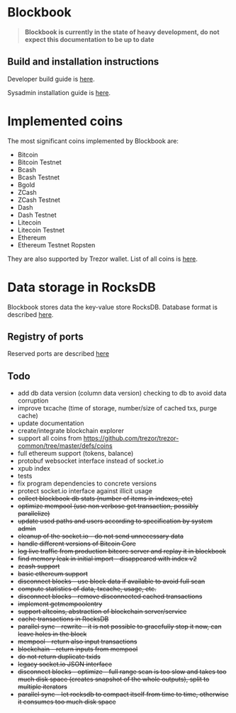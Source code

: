 # Blockbook

> **Blockbook is currently in the state of heavy development, do not expect this documentation to be up to date**

## Build and installation instructions

Developer build guide is [here](/docs/build.md).

Sysadmin installation guide is [here](https://wiki.trezor.io/Blockbook).

# Implemented coins

The most significant coins implemented by Blockbook are:

- Bitcoin
- Bitcoin Testnet
- Bcash
- Bcash Testnet
- Bgold
- ZCash
- ZCash Testnet
- Dash
- Dash Testnet
- Litecoin
- Litecoin Testnet
- Ethereum
- Ethereum Testnet Ropsten

They are also supported by Trezor wallet. List of all coins is [here](/docs/ports.md).

# Data storage in RocksDB

Blockbook stores data the key-value store RocksDB. Database format is described [here](/docs/rocksdb.md).

## Registry of ports

Reserved ports are described [here](/docs/ports.md)

## Todo

- add db data version (column data version) checking to db to avoid data corruption
- improve txcache (time of storage, number/size of cached txs, purge cache)
- update documentation
- create/integrate blockchain explorer
- support all coins from https://github.com/trezor/trezor-common/tree/master/defs/coins
- full ethereum support (tokens, balance)
- protobuf websocket interface instead of socket.io
- xpub index
- tests
- fix program dependencies to concrete versions
- protect socket.io interface against illicit usage
- ~~collect blockbook db stats (number of items in indexes, etc)~~
- ~~optimize mempool (use non verbose get transaction, possibly parallelize)~~
- ~~update used paths and users according to specification by system admin~~
- ~~cleanup of the socket.io - do not send unnecessary data~~
- ~~handle different versions of Bitcoin Core~~
- ~~log live traffic from production bitcore server and replay it in blockbook~~
- ~~find memory leak in initial import - disappeared with index v2~~
- ~~zcash support~~
- ~~basic ethereum support~~
- ~~disconnect blocks - use block data if available to avoid full scan~~
- ~~compute statistics of data, txcache, usage, etc.~~
- ~~disconnect blocks - remove disconnected cached transactions~~
- ~~implement getmempoolentry~~
- ~~support altcoins, abstraction of blockchain server/service~~
- ~~cache transactions in RocksDB~~
- ~~parallel sync - rewrite - it is not possible to gracefully stop it now, can leave holes in the block~~
- ~~mempool - return also input transactions~~
- ~~blockchain - return inputs from mempool~~
- ~~do not return duplicate txids~~
- ~~legacy socket.io JSON interface~~
- ~~disconnect blocks - optimize - full range scan is too slow and takes too much disk space (creates snapshot of the whole outputs), split to multiple iterators~~
- ~~parallel sync - let rocksdb to compact itself from time to time, otherwise it consumes too much disk space~~
